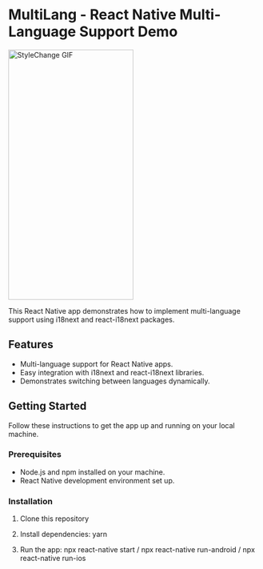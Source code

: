 # MultiLang - React Native Multi-Language Support Demo

<img src="./Multilang.gif" alt="StyleChange GIF" height="500" width="250">

This React Native app demonstrates how to implement multi-language support using i18next and react-i18next packages.

## Features

- Multi-language support for React Native apps.
- Easy integration with i18next and react-i18next libraries.
- Demonstrates switching between languages dynamically.

## Getting Started

Follow these instructions to get the app up and running on your local machine.

### Prerequisites

- Node.js and npm installed on your machine.
- React Native development environment set up.

### Installation

1. Clone this repository

2. Install dependencies: yarn

3. Run the app:
   npx react-native start /
   npx react-native run-android /
   npx react-native run-ios
